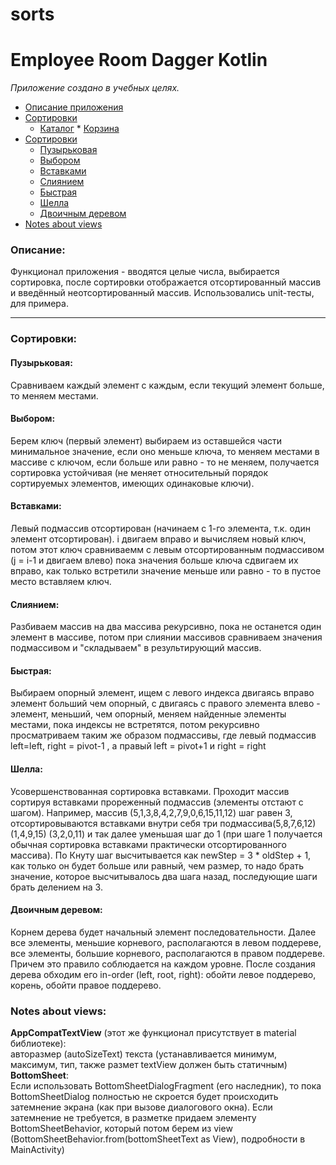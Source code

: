 # sorts

# Employee Room Dagger Kotlin

*Приложение создано в учебных целях.*

* [Описание приложения](#about)
* [Сортировки](#sorts)  
  * [Каталог](#catalog)
                        * [Корзина](#shopping_cart)
* [Сортировки](#sorts)
  * [Пузырьковая](#bubble)
  * [Выбором](#selection)
  * [Вставками](#insertion)
  * [Слиянием](#merge)
  * [Быстрая](#quick)
  * [Шелла](#shell)
  * [Двоичным деревом](#tree)
* [Notes about views](#views)

### <a name="about"></a>Описание:
Функционал приложения - вводятся целые числа, выбирается сортировка, после сортировки отображается отсортированный массив и введённый неотсортированный массив. 
Использовались unit-тесты, для примера.

***
### <a name="sorts"></a>Сортировки:
#### <a name="bubble"></a>Пузырьковая:
Сравниваем каждый элемент с каждым, если текущий элемент больше, то меняем местами.

#### <a name="selection"></a>Выбором:
Берем ключ (первый элемент) выбираем из оставшейся части минимальное значение, если оно меньше ключа, 
то меняем местами в массиве с ключом, если больше или равно - то не меняем, получается сортировка устойчивая 
(не меняет относительный порядок сортируемых элементов, имеющих одинаковые ключи).

#### <a name="insertion"></a>Вставками:
Левый подмассив отсортирован (начинаем с 1-го элемента, т.к. один элемент отсортирован). 
i двигаем вправо и вычисляем новый ключ, потом этот ключ сравниваемм с левым отсортированным подмассивом (j = i-1 и двигаем влево) 
пока значения больше ключа сдвигаем их вправо, как только встретили значение меньше или равно - то в пустое место вставляем ключ.
 
#### <a name="merge"></a>Слиянием:
Разбиваем массив на два массива рекурсивно, пока не останется один элемент в массиве, 
потом при слиянии массивов сравниваем значения подмассивом и "складываем" в результирующий массив.

#### <a name="quick"></a>Быстрая:
Выбираем опорный элемент, ищем с левого индекса двигаясь вправо элемент больший чем опорный, 
с двигаясь с правого элемента влево - элемент, меньший, чем опорный, меняем найденные элементы местами, пока индексы не встретятся, потом рекурсивно просматриваем таким же образом подмассивы, где левый подмассив left=left, right = pivot-1 , а правый left = pivot+1 и right = right 

#### <a name="shell"></a>Шелла:
Усовершенствованная сортировка вставками. Проходит массив сортируя вставками прореженный
 подмассив (элементы отстают с шагом). Например, массив (5,1,3,8,4,2,7,9,0,6,15,11,12) шаг равен 3, 
 отсортировываются вставками внутри себя три подмассива(5,8,7,6,12) (1,4,9,15) (3,2,0,11) и так далее уменьшая
  шаг до 1 (при шаге 1 получается обычная сортировка вставками практически отсортированного массива). 
  По Кнуту шаг высчитывается как newStep = 3 * oldStep + 1, как только он будет больше или равный, чем размер, 
  то надо брать значение, которое высчитывалось два шага назад, последующие шаги брать делением на 3.
 
#### <a name="tree"></a>Двоичным деревом:
Корнем дерева будет начальный элемент последовательности. Далее все элементы, меньшие корневого, 
располагаются в левом поддереве, все элементы, большие корневого, располагаются в правом поддереве. 
Причем это правило соблюдается на каждом уровне. После создания дерева обходим его in-order (left, root, right): обойти левое поддерево, корень, обойти правое поддерево.

### <a name="views"></a>Notes about views:
**AppCompatTextView** (этот же функционал присутствует в material библиотеке):  
авторазмер (autoSizeText)  текста (устанавливается минимум, максимум, тип, также размет textView должен быть статичным)  
**BottomSheet**:  
Если использовать BottomSheetDialogFragment (его наследник), то пока BottomSheetDialog полностью не скроется будет происходить затемнение экрана (как при вызове диалогового окна). Если затемнение не требуется, в разметке придаем элементу BottomSheetBehavior, который потом берем из view (BottomSheetBehavior.from<View>(bottomSheetText as View), подробности в MainActivity)